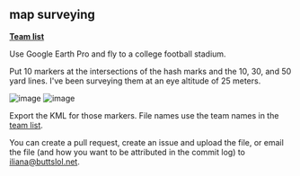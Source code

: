 ## map surveying

**[Team list](../data/teams.csv)**

Use Google Earth Pro and fly to a college football stadium.

Put 10 markers at the intersections of the hash marks and the 10, 30, and 50 yard lines. I've been surveying them at an eye altitude of 25 meters.

![image](https://user-images.githubusercontent.com/52814/95717706-34409080-0c22-11eb-8d63-63d4ef12e9cb.png)
![image](https://user-images.githubusercontent.com/52814/95717712-373b8100-0c22-11eb-8ba8-d21bd08924bb.png)

Export the KML for those markers. File names use the team names in the [team list](../data/teams.csv).

You can create a pull request, create an issue and upload the file, or email the file (and how you want to be attributed in the commit log) to iliana@buttslol.net.
